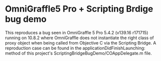 # OmniGraffle5 Pro + Scripting Brdige bug demo

This reproduces a bug seen in OmniGraffle 5 Pro 5.4.2 (v139.16 r171715) running
on 10.8.2 where OmniGraffle does not instantiate the right class of proxy object
when being called from Objective C via the Scripting Bridge. A reproduction case
can be found in the applicationDidFinishLaunching: method of this project's 
ScriptingBridgeBugDemo/COAppDelegate.m file. 
